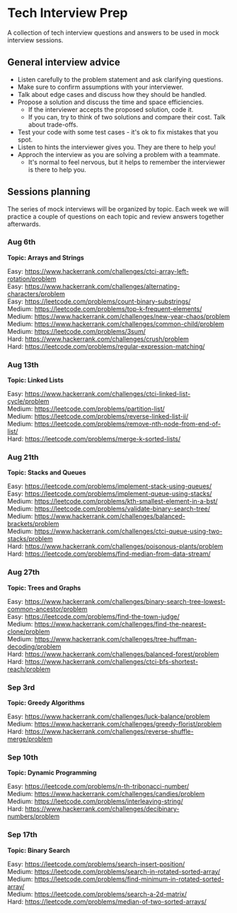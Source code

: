 # Tech Interview Prep

A collection of tech interview questions and answers to be used in mock interview sessions.

## General interview advice

* Listen carefully to the problem statement and ask clarifying questions.
* Make sure to confirm assumptions with your interviewer.
* Talk about edge cases and discuss how they should be handled.
* Propose a solution and discuss the time and space efficiencies.
  - If the interviewer accepts the proposed solution, code it.
  - If you can, try to think of two solutions and compare their cost. Talk about trade-offs.
* Test your code with some test cases - it's ok to fix mistakes that you spot.
* Listen to hints the interviewer gives you. They are there to help you!
* Approch the interview as you are solving a problem with a teammate.
  - It's normal to feel nervous, but it helps to remember the interviewer is there to help you.

## Sessions planning

The series of mock interviews will be organized by topic. Each week we will practice a couple of questions on each topic and review answers together afterwards.

### Aug 6th
**Topic: Arrays and Strings**

Easy: https://www.hackerrank.com/challenges/ctci-array-left-rotation/problem \
Easy: https://www.hackerrank.com/challenges/alternating-characters/problem \
Easy: https://leetcode.com/problems/count-binary-substrings/ \
Medium: https://leetcode.com/problems/top-k-frequent-elements/ \
Medium: https://www.hackerrank.com/challenges/new-year-chaos/problem \
Medium: https://www.hackerrank.com/challenges/common-child/problem \
Medium: https://leetcode.com/problems/3sum/ \
Hard: https://www.hackerrank.com/challenges/crush/problem \
Hard: https://leetcode.com/problems/regular-expression-matching/

### Aug 13th
**Topic: Linked Lists**

Easy: https://www.hackerrank.com/challenges/ctci-linked-list-cycle/problem \
Medium: https://leetcode.com/problems/partition-list/ \
Medium: https://leetcode.com/problems/reverse-linked-list-ii/ \
Medium: https://leetcode.com/problems/remove-nth-node-from-end-of-list/ \
Hard: https://leetcode.com/problems/merge-k-sorted-lists/

### Aug 21th
**Topic: Stacks and Queues**

Easy: https://leetcode.com/problems/implement-stack-using-queues/ \
Easy: https://leetcode.com/problems/implement-queue-using-stacks/ \
Medium: https://leetcode.com/problems/kth-smallest-element-in-a-bst/ \
Medium: https://leetcode.com/problems/validate-binary-search-tree/ \
Medium: https://www.hackerrank.com/challenges/balanced-brackets/problem \
Medium: https://www.hackerrank.com/challenges/ctci-queue-using-two-stacks/problem \
Hard: https://www.hackerrank.com/challenges/poisonous-plants/problem \
Hard: https://leetcode.com/problems/find-median-from-data-stream/

### Aug 27th
**Topic: Trees and Graphs**

Easy: https://www.hackerrank.com/challenges/binary-search-tree-lowest-common-ancestor/problem \
Easy: https://leetcode.com/problems/find-the-town-judge/ \
Medium: https://www.hackerrank.com/challenges/find-the-nearest-clone/problem \
Medium: https://www.hackerrank.com/challenges/tree-huffman-decoding/problem \
Hard: https://www.hackerrank.com/challenges/balanced-forest/problem \
Hard: https://www.hackerrank.com/challenges/ctci-bfs-shortest-reach/problem

### Sep 3rd
**Topic: Greedy Algorithms**

Easy: https://www.hackerrank.com/challenges/luck-balance/problem \
Medium: https://www.hackerrank.com/challenges/greedy-florist/problem \
Hard: https://www.hackerrank.com/challenges/reverse-shuffle-merge/problem

### Sep 10th
**Topic: Dynamic Programming**

Easy: https://leetcode.com/problems/n-th-tribonacci-number/ \
Medium: https://www.hackerrank.com/challenges/candies/problem \
Medium: https://leetcode.com/problems/interleaving-string/ \
Hard: https://www.hackerrank.com/challenges/decibinary-numbers/problem

### Sep 17th
**Topic: Binary Search**

Easy: https://leetcode.com/problems/search-insert-position/ \
Medium: https://leetcode.com/problems/search-in-rotated-sorted-array/ \
Medium: https://leetcode.com/problems/find-minimum-in-rotated-sorted-array/ \
Medium: https://leetcode.com/problems/search-a-2d-matrix/ \
Hard: https://leetcode.com/problems/median-of-two-sorted-arrays/
